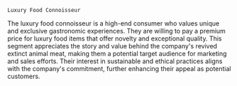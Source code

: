     Luxury Food Connoisseur
The luxury food connoisseur is a high-end consumer who values unique and exclusive gastronomic experiences.
They are willing to pay a premium price for luxury food items that offer novelty and exceptional quality.
This segment appreciates the story and value behind the company's revived extinct animal meat, making them a potential target audience for marketing and sales efforts.
Their interest in sustainable and ethical practices aligns with the company's commitment, further enhancing their appeal as potential customers.

